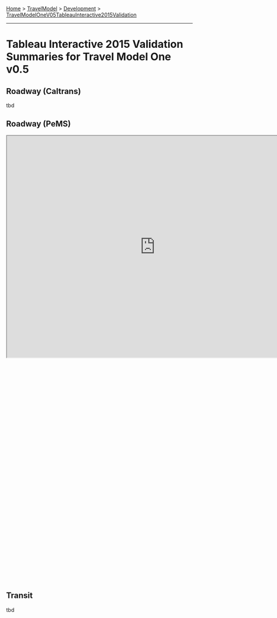 
[Home](https://github.com/BayAreaMetro/modeling-website/wiki/Home) > [TravelModel](https://github.com/BayAreaMetro/modeling-website/wiki/TravelModel) > [Development](https://github.com/BayAreaMetro/modeling-website/wiki/Development) > [TravelModelOneV05TableauInteractive2015Validation](http://data.mtc.ca.gov/wiki_pages/TravelModelOneV05TableauInteractive2015Validation)

---

# Tableau Interactive 2015 Validation Summaries for Travel Model One v0.5

## Roadway (Caltrans)

tbd

## Roadway (PeMS)

<iframe src="https://public.tableau.com/views/TravelModelOnev0_5RoadwayPeMSValidation/StationDashboard?:embed=y&:display_count=yes" width="800" height="600"></iframe>

<script type='text/javascript' src='https://online.tableau.com/javascripts/api/viz_v1.js'></script> 
<div class='tableauPlaceholder' style='width:800; height:600;'> 
<object class='tableauViz' width='800' height='600' style='display:none;'>
   <param name='host_url' value='https%3A%2F%2Fpublic.tableau.com%2F' /> 
   <param name='site_root' value='' /> 
   <param name='name' value='TravelModelOnev0_5RoadwayPeMSValidation&#47;StationDashboard' /> 
   <param name='tabs' value='yes' /> 
   <param name='toolbar' value='yes' />
</object>
</div> 

## Transit

tbd

